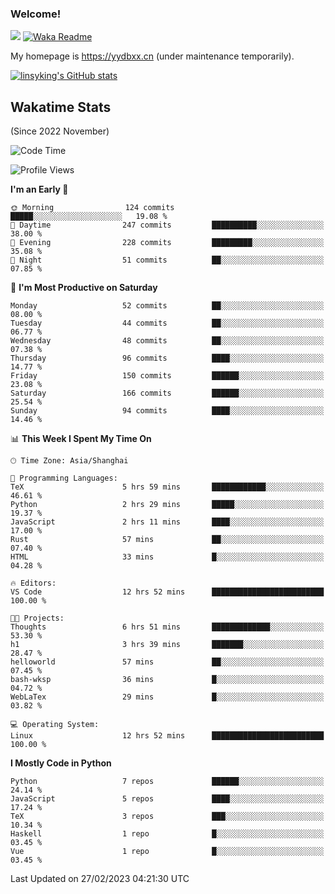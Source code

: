 ### Welcome!

![](https://visitor-badge.glitch.me/badge?page_id=linsyking.linsyking)
[![Waka Readme](https://github.com/linsyking/linsyking/actions/workflows/waka-readme.yml/badge.svg)](https://github.com/linsyking/linsyking/actions/workflows/waka-readme.yml)

My homepage is <https://yydbxx.cn> (under maintenance temporarily).

[![linsyking's GitHub stats](https://github-readme-stats.vercel.app/api?username=linsyking&show_icons=true&theme=onedark)](https://github.com/anuraghazra/github-readme-stats)

## Wakatime Stats

(Since 2022 November)

<!--START_SECTION:waka-->
![Code Time](http://img.shields.io/badge/Code%20Time-182%20hrs%2043%20mins-blue)

![Profile Views](http://img.shields.io/badge/Profile%20Views-4-blue)

**I'm an Early 🐤** 

```text
🌞 Morning                124 commits         █████░░░░░░░░░░░░░░░░░░░░   19.08 % 
🌆 Daytime                247 commits         ██████████░░░░░░░░░░░░░░░   38.00 % 
🌃 Evening                228 commits         █████████░░░░░░░░░░░░░░░░   35.08 % 
🌙 Night                  51 commits          ██░░░░░░░░░░░░░░░░░░░░░░░   07.85 % 
```
📅 **I'm Most Productive on Saturday** 

```text
Monday                   52 commits          ██░░░░░░░░░░░░░░░░░░░░░░░   08.00 % 
Tuesday                  44 commits          ██░░░░░░░░░░░░░░░░░░░░░░░   06.77 % 
Wednesday                48 commits          ██░░░░░░░░░░░░░░░░░░░░░░░   07.38 % 
Thursday                 96 commits          ████░░░░░░░░░░░░░░░░░░░░░   14.77 % 
Friday                   150 commits         ██████░░░░░░░░░░░░░░░░░░░   23.08 % 
Saturday                 166 commits         ██████░░░░░░░░░░░░░░░░░░░   25.54 % 
Sunday                   94 commits          ████░░░░░░░░░░░░░░░░░░░░░   14.46 % 
```


📊 **This Week I Spent My Time On** 

```text
🕑︎ Time Zone: Asia/Shanghai

💬 Programming Languages: 
TeX                      5 hrs 59 mins       ████████████░░░░░░░░░░░░░   46.61 % 
Python                   2 hrs 29 mins       █████░░░░░░░░░░░░░░░░░░░░   19.37 % 
JavaScript               2 hrs 11 mins       ████░░░░░░░░░░░░░░░░░░░░░   17.00 % 
Rust                     57 mins             ██░░░░░░░░░░░░░░░░░░░░░░░   07.40 % 
HTML                     33 mins             █░░░░░░░░░░░░░░░░░░░░░░░░   04.28 % 

🔥 Editors: 
VS Code                  12 hrs 52 mins      █████████████████████████   100.00 % 

🐱‍💻 Projects: 
Thoughts                 6 hrs 51 mins       █████████████░░░░░░░░░░░░   53.30 % 
h1                       3 hrs 39 mins       ███████░░░░░░░░░░░░░░░░░░   28.47 % 
helloworld               57 mins             ██░░░░░░░░░░░░░░░░░░░░░░░   07.45 % 
bash-wksp                36 mins             █░░░░░░░░░░░░░░░░░░░░░░░░   04.72 % 
WebLaTex                 29 mins             █░░░░░░░░░░░░░░░░░░░░░░░░   03.82 % 

💻 Operating System: 
Linux                    12 hrs 52 mins      █████████████████████████   100.00 % 
```

**I Mostly Code in Python** 

```text
Python                   7 repos             ██████░░░░░░░░░░░░░░░░░░░   24.14 % 
JavaScript               5 repos             ████░░░░░░░░░░░░░░░░░░░░░   17.24 % 
TeX                      3 repos             ███░░░░░░░░░░░░░░░░░░░░░░   10.34 % 
Haskell                  1 repo              █░░░░░░░░░░░░░░░░░░░░░░░░   03.45 % 
Vue                      1 repo              █░░░░░░░░░░░░░░░░░░░░░░░░   03.45 % 
```




 Last Updated on 27/02/2023 04:21:30 UTC
<!--END_SECTION:waka-->
